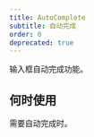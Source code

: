 ```yaml
---
title: AutoComplete
subtitle: 自动完成
order: 0
deprecated: true
---
```


输入框自动完成功能。

## 何时使用

需要自动完成时。

